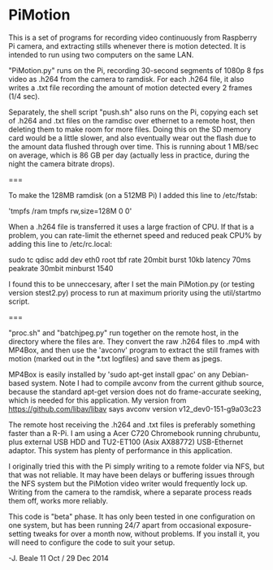 PiMotion
========

This is a set of programs for recording video continuously from Raspberry Pi camera, and extracting
stills whenever there is motion detected.  It is intended to run using two computers on the same LAN.

"PiMotion.py" runs on the Pi, recording 30-second segments of 1080p 8 fps video as .h264 from the camera to ramdisk.
For each .h264 file, it also writes a .txt file recording the amount of motion detected every 2 frames (1/4 sec).

Separately, the shell script "push.sh" also runs on the Pi, copying each set of .h264 and .txt files on the ramdisc
over ethernet to a remote host, then deleting them to make room for more files. Doing this on the SD memory card 
would be a little slower, and also eventually wear out the flash due to the amount data flushed through over time.
This is running about 1 MB/sec on average, which is 86 GB per day (actually less in practice, during the night the
camera bitrate drops).

===

To make the 128MB ramdisk (on a 512MB Pi) I added this line to /etc/fstab:

'tmpfs           /ram            tmpfs   rw,size=128M      0       0'

When a .h264 file is transferred it uses a large fraction of CPU. If that is a problem,
you can rate-limit the ethernet speed and reduced peak CPU% by adding this line to /etc/rc.local:

sudo tc qdisc add dev eth0 root tbf rate 20mbit burst 10kb latency 70ms peakrate 30mbit minburst 1540

I found this to be unneccesary, after I set the main PiMotion.py (or testing version stest2.py) process 
to run at maximum priority using the util/startmo script.

===

"proc.sh" and "batchjpeg.py" run together on the remote host, in the directory where the files are. 
They convert the raw .h264 files to .mp4 with MP4Box, and then use the 'avconv' program to extract
the still frames with motion (marked out in the *.txt logfiles) and save them as jpegs.  

MP4Box is easily installed by 'sudo apt-get install gpac' on any Debian-based system. Note I had to 
compile avconv from the current github source, because the standard apt-get version
does not do frame-accurate seeking, which is needed for this application.  My version from https://github.com/libav/libav says
avconv version v12_dev0-151-g9a03c23

The remote host receiving the .h264 and .txt files is preferably something faster than a R-Pi. 
I am using a Acer C720 Chromebook running chrubuntu, plus external USB HDD and TU2-ET100 (Asix AX88772) 
USB-Ethernet adaptor. This system has plenty of performance in this application.

I originally tried this with the Pi simply writing to a remote folder via NFS, but that was not reliable.
It may have been delays or buffering issues through the NFS system but the PiMotion video writer would frequently lock up.
Writing from the camera to the ramdisk, where a separate process reads them off, works more reliably.

This code is "beta" phase. It has only been tested in one configuration on one system, but has been running 24/7
apart from occasional exposure-setting tweaks for over a month now, without problems.
If you install it, you will need to configure the code to suit your setup.

-J. Beale 11 Oct / 29 Dec 2014
